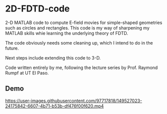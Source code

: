 # 2D-FDTD-code

2-D MATLAB code to compute E-field movies for simple-shaped geometries such as circles and rectangles. This code is my way of sharpening my MATLAB skills whie learning the underlying theory of FDTD. 

The code obviously needs some cleaning up, which I intend to do in the future. 

Next steps include extending this code to 3-D.

Code written entirely by me, following the lecture series by Prof. Raymond Rumpf at UT El Paso.


## Demo

https://user-images.githubusercontent.com/97717818/149527023-24175842-6607-4b71-b53b-df476f00f620.mp4
